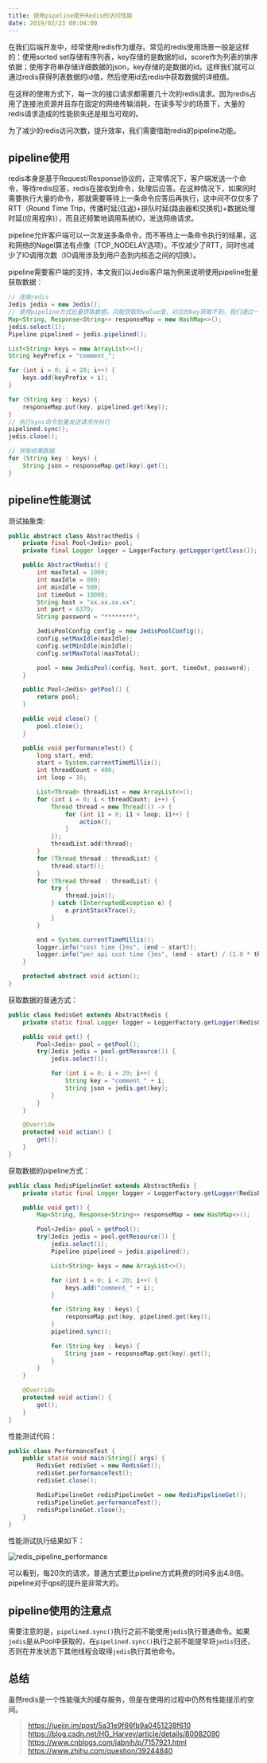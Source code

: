 ```yaml
---
title: 使用pipeline提升Redis的访问性能
date: 2019/02/23 08:04:00
---
```


在我们后端开发中，经常使用redis作为缓存。常见的redis使用场景一般是这样的：使用sorted set存储有序列表，key存储的是数据的id，score作为列表的排序依据；使用字符串存储详细数据的json，key存储的是数据的id。这样我们就可以通过redis获得列表数据的id值，然后使用id去redis中获取数据的详细值。

在这样的使用方式下，每一次的接口请求都需要几十次的redis请求。因为redis占用了连接池资源并且存在固定的网络传输消耗，在读多写少的场景下，大量的redis请求造成的性能损失还是相当可观的。

为了减少的redis访问次数，提升效率，我们需要借助redis的pipeline功能。

<!-- more -->

## pipeline使用

redis本身是基于Request/Response协议的，正常情况下，客户端发送一个命令，等待redis应答，redis在接收到命令，处理后应答。在这种情况下，如果同时需要执行大量的命令，那就需要等待上一条命令应答后再执行，这中间不仅仅多了RTT（Round Time Trip，传播时延(往返)+排队时延(路由器和交换机)+数据处理时延(应用程序)），而且还频繁地调用系统IO，发送网络请求。

pipeline允许客户端可以一次发送多条命令，而不等待上一条命令执行的结果，这和网络的Nagel算法有点像（TCP_NODELAY选项）。不仅减少了RTT，同时也减少了IO调用次数（IO调用涉及到用户态到内核态之间的切换）。

pipeline需要客户端的支持，本文我们以Jedis客户端为例来说明使用pipeline批量获取数据：

```java
// 连接redis
Jedis jedis = new Jedis();
// 使用pipeline方式批量获取数据，只能获取到value值，对应的key获取不到，我们通过一个中间的map来获取key
Map<String, Response<String>> responseMap = new HashMap<>();
jedis.select(1);
Pipeline pipelined = jedis.pipelined();

List<String> keys = new ArrayList<>();
String keyPrefix = "comment_";

for (int i = 0; i < 20; i++) {
    keys.add(keyPrefix + i);
}

for (String key : keys) {
    responseMap.put(key, pipelined.get(key));
}
// 执行sync命令批量发送请求并执行
pipelined.sync();
jedis.close();

// 获取结果数据
for (String key : keys) {
    String json = responseMap.get(key).get();
}
```

## pipeline性能测试

测试抽象类:

```java
public abstract class AbstractRedis {
    private final Pool<Jedis> pool;
    private final Logger logger = LoggerFactory.getLogger(getClass());

    public AbstractRedis() {
        int maxTotal = 1000;
        int maxIdle = 800;
        int minIdle = 500;
        int timeOut = 10000;
        String host = "xx.xx.xx.xx";
        int port = 6379;
        String password = "********";

        JedisPoolConfig config = new JedisPoolConfig();
        config.setMaxIdle(maxIdle);
        config.setMinIdle(minIdle);
        config.setMaxTotal(maxTotal);

        pool = new JedisPool(config, host, port, timeOut, password);
    }

    public Pool<Jedis> getPool() {
        return pool;
    }

    public void close() {
        pool.close();
    }

    public void performanceTest() {
        long start, end;
        start = System.currentTimeMillis();
        int threadCount = 400;
        int loop = 10;

        List<Thread> threadList = new ArrayList<>();
        for (int i = 0; i < threadCount; i++) {
            Thread thread = new Thread(() -> {
                for (int i1 = 0; i1 < loop; i1++) {
                    action();
                }
            });
            threadList.add(thread);
        }
        for (Thread thread : threadList) {
            thread.start();
        }
        for (Thread thread : threadList) {
            try {
                thread.join();
            } catch (InterruptedException e) {
                e.printStackTrace();
            }
        }

        end = System.currentTimeMillis();
        logger.info("cost time {}ms", (end - start));
        logger.info("per api cost time {}ms", (end - start) / (1.0 * threadCount * loop));
    }

    protected abstract void action();
}
```

获取数据的普通方式：

```java
public class RedisGet extends AbstractRedis {
    private static final Logger logger = LoggerFactory.getLogger(RedisGet.class);

    public void get() {
        Pool<Jedis> pool = getPool();
        try(Jedis jedis = pool.getResource()) {
            jedis.select(1);

            for (int i = 0; i < 20; i++) {
                String key = "comment_" + i;
                String json = jedis.get(key);
            }
        }
    }

    @Override
    protected void action() {
        get();
    }
}
```

获取数据的pipeline方式：

```java
public class RedisPipelineGet extends AbstractRedis {
    private static final Logger logger = LoggerFactory.getLogger(RedisPipelineGet.class);

    public void get() {
        Map<String, Response<String>> responseMap = new HashMap<>();

        Pool<Jedis> pool = getPool();
        try(Jedis jedis = pool.getResource()) {
            jedis.select(1);
            Pipeline pipelined = jedis.pipelined();

            List<String> keys = new ArrayList<>();

            for (int i = 0; i < 20; i++) {
                keys.add("comment_" + i);
            }

            for (String key : keys) {
                responseMap.put(key, pipelined.get(key));
            }
            pipelined.sync();

            for (String key : keys) {
                String json = responseMap.get(key).get();
            }
        }
    }

    @Override
    protected void action() {
        get();
    }
}
```

性能测试代码：

```java
public class PerformanceTest {
    public static void main(String[] args) {
        RedisGet redisGet = new RedisGet();
        redisGet.performanceTest();
        redisGet.close();

        RedisPipelineGet redisPipelineGet = new RedisPipelineGet();
        redisPipelineGet.performanceTest();
        redisPipelineGet.close();
    }
}
```

性能测试执行结果如下：

![redis_pipeline_performance](media/redis_pipeline_performance.png)

可以看到，每20次的请求，普通方式要比pipeline方式耗费的时间多出4.8倍。pipeline对于qps的提升是非常大的。

## pipeline使用的注意点

需要注意的是，`pipelined.sync()`执行之前不能使用`jedis`执行普通命令。如果`jedis`是从Pool中获取的，在`pipelined.sync()`执行之前不能提早将`jedis`归还，否则在并发状态下其他线程会取得`jedis`执行其他命令。

## 总结

虽然redis是一个性能强大的缓存服务，但是在使用的过程中仍然有性能提示的空间。







































> https://juejin.im/post/5a31e9f66fb9a0451238f610
> https://blog.csdn.net/HG_Harvey/article/details/80082090
> https://www.cnblogs.com/jabnih/p/7157921.html
> https://www.zhihu.com/question/39244840

